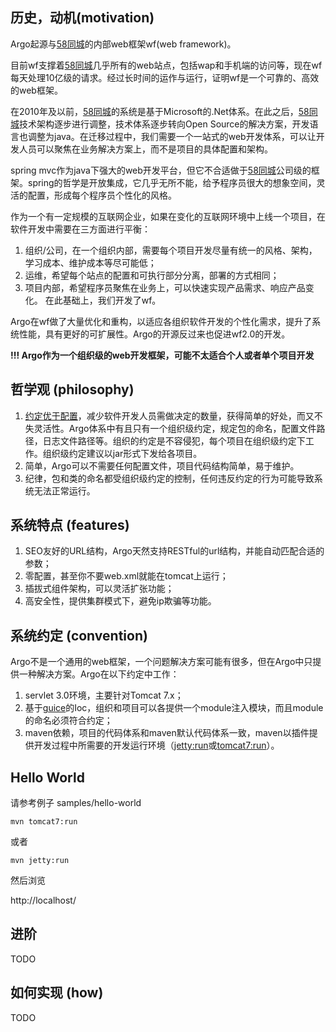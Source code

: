 ## 历史，动机(motivation)

Argo起源与[58同城]的内部web框架wf(web framework)。

目前wf支撑着[58同城]几乎所有的web站点，包括wap和手机端的访问等，现在wf每天处理10亿级的请求。经过长时间的运作与运行，证明wf是一个可靠的、高效的web框架。

在2010年及以前，[58同城]的系统是基于Microsoft的.Net体系。在此之后，[58同城]技术架构逐步进行调整，技术体系逐步转向Open Source的解决方案，开发语言也调整为java。在迁移过程中，我们需要一个一站式的web开发体系，可以让开发人员可以聚焦在业务解决方案上，而不是项目的具体配置和架构。

spring mvc作为java下强大的web开发平台，但它不合适做于[58同城]公司级的框架。spring的哲学是开放集成，它几乎无所不能，给予程序员很大的想象空间，灵活的配置，形成每个程序员个性化的风格。

作为一个有一定规模的互联网企业，如果在变化的互联网环境中上线一个项目，在软件开发中需要在三方面进行平衡：

1. 组织/公司，在一个组织内部，需要每个项目开发尽量有统一的风格、架构，学习成本、维护成本等尽可能低；
1. 运维，希望每个站点的配置和可执行部分分离，部署的方式相同；
1. 项目内部，希望程序员聚焦在业务上，可以快速实现产品需求、响应产品变化。
在此基础上，我们开发了wf。

Argo在wf做了大量优化和重构，以适应各组织软件开发的个性化需求，提升了系统性能，具有更好的可扩展性。Argo的开源反过来也促进wf2.0的开发。

**!!! Argo作为一个组织级的web开发框架，可能不太适合个人或者单个项目开发**

## 哲学观 (philosophy)
1. [约定优于配置]，减少软件开发人员需做决定的数量，获得简单的好处，而又不失灵活性。Argo体系中有且只有一个组织级约定，规定包的命名，配置文件路径，日志文件路径等。组织的约定是不容侵犯，每个项目在组织级约定下工作。组织级约定建议以jar形式下发给各项目。
1. 简单，Argo可以不需要任何配置文件，项目代码结构简单，易于维护。
1. 纪律，包和类的命名都受组织级约定的控制，任何违反约定的行为可能导致系统无法正常运行。

## 系统特点 (features)

1. SEO友好的URL结构，Argo天然支持RESTful的url结构，并能自动匹配合适的参数；
1. 零配置，甚至你不要web.xml就能在tomcat上运行；
1. 插拔式组件架构，可以灵活扩张功能；
1. 高安全性，提供集群模式下，避免ip欺骗等功能。

## 系统约定 (convention)

Argo不是一个通用的web框架，一个问题解决方案可能有很多，但在Argo中只提供一种解决方案。Argo在以下约定中工作：

1. servlet 3.0环境，主要针对Tomcat 7.x；
1. 基于[guice]的Ioc，组织和项目可以各提供一个module注入模块，而且module的命名必须符合约定；
1. maven依赖，项目的代码体系和maven默认代码体系一致，maven以插件提供开发过程中所需要的开发运行环境（[jetty:run]或[tomcat7:run]）。

## Hello World

请参考例子 samples/hello-world

```shell
mvn tomcat7:run
```

或者
```shell
mvn jetty:run
```

然后浏览

http://localhost/

## 进阶

TODO

## 如何实现 (how)

TODO

[58同城]: http://www.58.com/
[约定优于配置]: http://zh.wikipedia.org/wiki/%E7%BA%A6%E5%AE%9A%E4%BC%98%E4%BA%8E%E9%85%8D%E7%BD%AE
[guice]: http://code.google.com/p/google-guice/
[jetty:run]: http://docs.codehaus.org/display/JETTY/Maven+Jetty+Plugin
[tomcat7:run]: http://tomcat.apache.org/maven-plugin-2.0/tomcat7-maven-plugin/run-mojo.html

